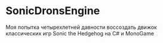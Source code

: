 # SonicDronsEngine
Моя попытка четырехлетней давности воссоздать движок классических игр Sonic the Hedgehog на C# и MonoGame

